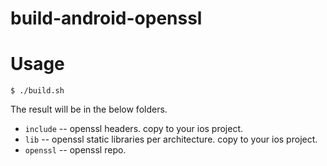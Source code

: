 # build-android-openssl

# Usage

```
$ ./build.sh
```

The result will be in the below folders.

* `include` -- openssl headers. copy to your ios project.
* `lib`  -- openssl static libraries per architecture. copy to your ios project.
* `openssl` -- openssl repo.
